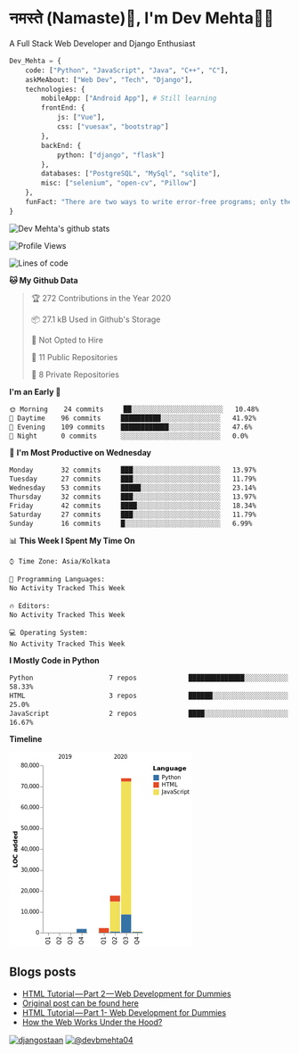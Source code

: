 # नमस्ते (Namaste):pray:, I'm Dev Mehta:man_technologist:
A Full Stack Web Developer and Django Enthusiast

```python
Dev_Mehta = {
    code: ["Python", "JavaScript", "Java", "C++", "C"],
    askMeAbout: ["Web Dev", "Tech", "Django"],
    technologies: {
        mobileApp: ["Android App"], # Still learning
        frontEnd: {
            js: ["Vue"],
            css: ["vuesax", "bootstrap"]
        },
        backEnd: {
            python: ["django", "flask"]
        },
        databases: ["PostgreSQL", "MySql", "sqlite"],
        misc: ["selenium", "open-cv", "Pillow"]
    },
    funFact: "There are two ways to write error-free programs; only the third one works"
}
```
![Dev Mehta's github stats](https://github-readme-stats.vercel.app/api?username=Dev-Mehta)

<!--START_SECTION:waka-->
![Profile Views](http://img.shields.io/badge/Profile%20Views-1-blue)

![Lines of code](https://img.shields.io/badge/From%20Hello%20World%20I%27ve%20Written-6.4%20million%20lines%20of%20code-blue)

**🐱 My Github Data** 

> 🏆 272 Contributions in the Year 2020
 > 
> 📦 27.1 kB Used in Github's Storage 
 > 
> 🚫 Not Opted to Hire
 > 
> 📜 11 Public Repositories
 > 
> 🔑 8 Private Repositories 

**I'm an Early 🐤** 

```text
🌞 Morning    24 commits     ██░░░░░░░░░░░░░░░░░░░░░░░   10.48% 
🌆 Daytime    96 commits     ██████████░░░░░░░░░░░░░░░   41.92% 
🌃 Evening    109 commits    ████████████░░░░░░░░░░░░░   47.6% 
🌙 Night      0 commits      ░░░░░░░░░░░░░░░░░░░░░░░░░   0.0%

```
📅 **I'm Most Productive on Wednesday** 

```text
Monday       32 commits     ███░░░░░░░░░░░░░░░░░░░░░░   13.97% 
Tuesday      27 commits     ███░░░░░░░░░░░░░░░░░░░░░░   11.79% 
Wednesday    53 commits     █████░░░░░░░░░░░░░░░░░░░░   23.14% 
Thursday     32 commits     ███░░░░░░░░░░░░░░░░░░░░░░   13.97% 
Friday       42 commits     ████░░░░░░░░░░░░░░░░░░░░░   18.34% 
Saturday     27 commits     ███░░░░░░░░░░░░░░░░░░░░░░   11.79% 
Sunday       16 commits     █░░░░░░░░░░░░░░░░░░░░░░░░   6.99%

```


📊 **This Week I Spent My Time On** 

```text
⌚︎ Time Zone: Asia/Kolkata

💬 Programming Languages: 
No Activity Tracked This Week

🔥 Editors: 
No Activity Tracked This Week

💻 Operating System: 
No Activity Tracked This Week

```

**I Mostly Code in Python** 

```text
Python                   7 repos             ██████████████░░░░░░░░░░░   58.33% 
HTML                     3 repos             ██████░░░░░░░░░░░░░░░░░░░   25.0% 
JavaScript               2 repos             ████░░░░░░░░░░░░░░░░░░░░░   16.67%

```


**Timeline**

![Chart not found](https://github.com/Dev-Mehta/Dev-Mehta/blob/master/charts/bar_graph.png) 


<!--END_SECTION:waka-->
## Blogs posts<!-- BLOG-POST-LIST:START -->
- [HTML Tutorial — Part 2 — Web Development for Dummies](https://medium.com/dev-mehta/html-tutorial-part-2-web-development-for-dummies-2ec88106831a?source=rss-63ef94603e35------2)
- [Original post can be found here](https://medium.com/@devbmehta04/original-post-can-be-found-here-ad5412ac8119?source=rss-63ef94603e35------2)
- [HTML Tutorial — Part 1- Web Development for Dummies](https://medium.com/dev-mehta/html-tutorial-part-1-web-development-for-dummies-f8aa5abd80de?source=rss-63ef94603e35------2)
- [How the Web Works Under the Hood?](https://medium.com/dev-mehta/how-the-web-works-under-the-hood-40ec93410d94?source=rss-63ef94603e35------2)
<!-- BLOG-POST-LIST:END -->
<a href="https://instagram.com/djangostaan" target="blank"><img align="center" src="https://cdn.jsdelivr.net/npm/simple-icons@3.0.1/icons/instagram.svg" alt="djangostaan" height="30" width="30" /></a>
<a href="https://medium.com/@devbmehta04" target="blank"><img align="center" src="https://cdn.jsdelivr.net/npm/simple-icons@3.0.1/icons/medium.svg" alt="@devbmehta04" height="30" width="30" /></a>
